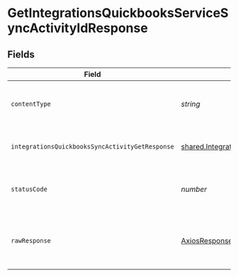 # GetIntegrationsQuickbooksServiceSyncActivityIdResponse


## Fields

| Field                                                                                                                               | Type                                                                                                                                | Required                                                                                                                            | Description                                                                                                                         |
| ----------------------------------------------------------------------------------------------------------------------------------- | ----------------------------------------------------------------------------------------------------------------------------------- | ----------------------------------------------------------------------------------------------------------------------------------- | ----------------------------------------------------------------------------------------------------------------------------------- |
| `contentType`                                                                                                                       | *string*                                                                                                                            | :heavy_check_mark:                                                                                                                  | HTTP response content type for this operation                                                                                       |
| `integrationsQuickbooksSyncActivityGetResponse`                                                                                     | [shared.IntegrationsQuickbooksSyncActivityGetResponse](../../../sdk/models/shared/integrationsquickbookssyncactivitygetresponse.md) | :heavy_minus_sign:                                                                                                                  | a quickbooks sync activity                                                                                                          |
| `statusCode`                                                                                                                        | *number*                                                                                                                            | :heavy_check_mark:                                                                                                                  | HTTP response status code for this operation                                                                                        |
| `rawResponse`                                                                                                                       | [AxiosResponse](https://axios-http.com/docs/res_schema)                                                                             | :heavy_check_mark:                                                                                                                  | Raw HTTP response; suitable for custom response parsing                                                                             |